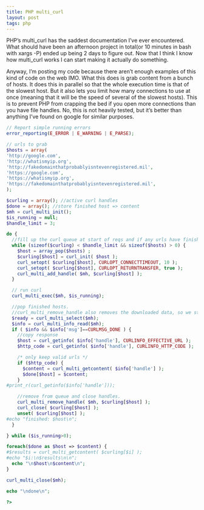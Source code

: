 ```yaml
---
title: PHP multi_curl
layout: post
tags: php
---
```


PHP’s multi_curl has the saddest documentation I’ve ever encountered. What should have been an afternoon project in total(or 10 minutes in bash with xargs -P) ended up being 2 days to figure out. Now that I think I know how multi_curl works I can start making it actually do something.

Anyway, I’m posting my code because there aren’t enough examples of this kind of code on the web IMO. What this does is grab content from a bunch of hosts. It does this in parallel so that the whole execution time is that of the slowest host. But it also lets you limit how many connections to use at once (meaning that it will be the speed of several of the slowest hosts). This is to prevent PHP from crapping the bed if you open more connections than you have file handles. No, this is not heavily tested, but it’s better than anything I’ve found on google for similar purposes.

```php
// Report simple running errors
error_reporting(E_ERROR | E_WARNING | E_PARSE);

// urls to grab
$hosts = array(
'http://google.com',
'http://whatismyip.org',
'http://fakedomainthatprobablyisntevenregistered.mil',
'https://google.com',
'https://whatismyip.org',
'https://fakedomainthatprobablyisntevenregistered.mil',
);

$curling = array(); //active curl handles
$done = array(); //store finished host => content
$mh = curl_multi_init();
$is_running = null;
$handle_limit = 3;

do {
  //fill up the curl queue at start of reqs and if any urls have finished
  while (sizeof($curling) < $handle_limit && sizeof($hosts) > 0) {
    $host = array_pop($hosts) ;
    $curling[$host] = curl_init( $host );
    curl_setopt( $curling[$host], CURLOPT_CONNECTTIMEOUT, 10 );
    curl_setopt( $curling[$host], CURLOPT_RETURNTRANSFER, true );
    curl_multi_add_handle( $mh, $curling[$host] );
  }

  // run curl
  curl_multi_exec($mh, $is_running);

  //pop finished hosts.
  //curl_multi_remove_handle also removes the downloaded data, so we stash it for later.
  $ready = curl_multi_select($mh);
  $info = curl_multi_info_read($mh);
  if ( $info && $info['msg']==CURLMSG_DONE ) {
    //copy response
    $host = curl_getinfo( $info['handle'], CURLINFO_EFFECTIVE_URL );
    $http_code = curl_getinfo( $info['handle'], CURLINFO_HTTP_CODE );

    /* only keep valid urls */
    if ($http_code) {
      $content = curl_multi_getcontent( $info['handle'] );
      $done[$host] = $content;
    }
#print_r(curl_getinfo($info['handle']));

    //remove from queue and close handles.
    curl_multi_remove_handle( $mh, $curling[$host] );
    curl_close( $curling[$host] );
    unset( $curling[$host] );
#echo "finished: $host\n";
  }

} while ($is_running>0);

foreach($done as $host => $content) {
#$results = curl_multi_getcontent( $curling[$i] );
#echo "$i:\n$results\n\n";
  echo "\n$host\n$content\n";
}

curl_multi_close($mh);

echo "\ndone\n";

?>

```
